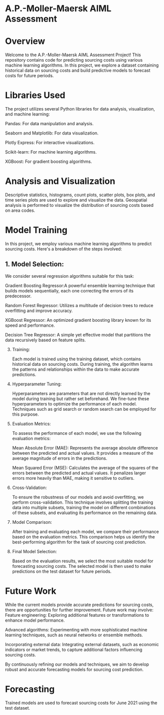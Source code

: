 # A.P.-Moller-Maersk AIML Assessment

# Overview

Welcome to the A.P.-Moller-Maersk AIML Assessment Project! This repository contains code for predicting sourcing costs using various machine learning algorithms. In this project, we explore a dataset containing historical data on sourcing costs and build predictive models to forecast costs for future periods.

# Libraries Used
The project utilizes several Python libraries for data analysis, visualization, and machine learning:

Pandas: For data manipulation and analysis.

Seaborn and Matplotlib: For data visualization.

Plotly Express: For interactive visualizations.

Scikit-learn: For machine learning algorithms.

XGBoost: For gradient boosting algorithms.

# Analysis and Visualization

Descriptive statistics, histograms, count plots, scatter plots, box plots, and time series plots are used to explore and visualize the data.
Geospatial analysis is performed to visualize the distribution of sourcing costs based on area codes.

# Model Training

In this project, we employ various machine learning algorithms to predict sourcing costs. Here's a breakdown of the steps involved:

## 1. Model Selection:

   We consider several regression algorithms suitable for this task:

   Gradient Boosting Regressor:A powerful ensemble learning technique that builds models sequentially, each one correcting the errors of its predecessor.

   Random Forest Regressor: Utilizes a multitude of decision trees to reduce overfitting and improve accuracy.

   XGBoost Regressor: An optimized gradient boosting library known for its speed and performance.

   Decision Tree Regressor: A simple yet effective model that partitions the data recursively based on feature splits.

3. Training:

   Each model is trained using the training dataset, which contains historical data on sourcing costs. During training, the algorithm learns the patterns and relationships within the data to make accurate
   predictions.

4. Hyperparameter Tuning:

   Hyperparameters are parameters that are not directly learned by the model during training but rather set beforehand. We fine-tune these hyperparameters to optimize the performance of each model. Techniques 
   such as grid search or random search can be employed for this purpose.

6. Evaluation Metrics:

   To assess the performance of each model, we use the following evaluation metrics:

   Mean Absolute Error (MAE):
   Represents the average absolute difference between the predicted and actual values. It provides a measure of the average magnitude of errors in the predictions.

   Mean Squared Error (MSE):
   Calculates the average of the squares of the errors between the predicted and actual values. It penalizes larger errors more heavily than MAE, making it sensitive to outliers.

5. Cross-Validation:

   To ensure the robustness of our models and avoid overfitting, we perform cross-validation. This technique involves splitting the training data into multiple subsets, training the model on different 
   combinations of these subsets, and evaluating its performance on the remaining data.


7. Model Comparison:

   After training and evaluating each model, we compare their performance based on the evaluation metrics. This comparison helps us identify the best-performing algorithm for the task of sourcing cost prediction.

8. Final Model Selection:

   Based on the evaluation results, we select the most suitable model for forecasting sourcing costs. The selected model is then used to make predictions on the test dataset for future periods.

# Future Work
While the current models provide accurate predictions for sourcing costs, there are opportunities for further improvement. Future work may involve:
Feature engineering: Exploring additional features or transformations to enhance model performance.

Advanced algorithms: Experimenting with more sophisticated machine learning techniques, such as neural networks or ensemble methods.

Incorporating external data: Integrating external datasets, such as economic indicators or market trends, to capture additional factors influencing sourcing costs.

By continuously refining our models and techniques, we aim to develop robust and accurate forecasting models for sourcing cost prediction.

# Forecasting
Trained models are used to forecast sourcing costs for June 2021 using the test dataset.
